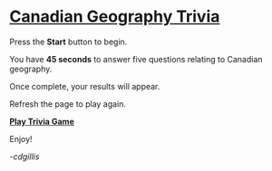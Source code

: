 # [Canadian Geography Trivia](https://cdgillis.github.io/trivia-game/)

Press the **Start** button to begin.

You have **45 seconds** to answer five questions relating to Canadian geography. 

Once complete, your results will appear.

Refresh the page to play again. 

**[Play Trivia Game](https://cdgillis.github.io/trivia-game/)**

Enjoy!

-*cdgillis*

